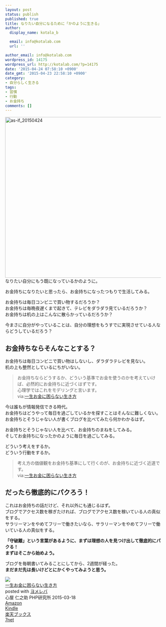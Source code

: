 ```yaml
---
layout: post
status: publish
published: true
title: なりたい自分になるために「かのように生きる」
author:
  display_name: kotala_b

  email: info@kotalab.com
  url: ''

author_email: info@kotalab.com
wordpress_id: 14175
wordpress_url: http://kotalab.com/?p=14175
date: '2015-04-24 07:58:10 +0900'
date_gmt: '2015-04-23 22:58:10 +0900'
category:
- 自分らしく生きる
tags:
- 習慣
- 行動
- お金持ち
comments: []
---
```

<p><img src="http://kotalab.com/wp-content/uploads/2015/04/as-if_20150424-780x520.jpg" alt="as-if_20150424" width="780" height="520" class="aligncenter size-large wp-image-14177" /><br />
なりたい自分にもう既になっているかのように。</p>
<p>お金持ちになりたいと思ったら、お金持ちになったつもりで生活してみる。</p>
<p>お金持ちは毎日コンビニで買い物するだろうか？<br />
お金持ちは毎晩夜遅くまで起きて、テレビをダラダラ見ているだろうか？<br />
お金持ちは机の上はこんなに散らかっているだろうか？</p>
<p>今まさに自分がやっていることは、自分の理想をもうすでに実現させている人ならどうしているだろう？<br />
<!--more--></p>
<h2>お金持ちならそんなことする？</h2>
<p>お金持ちは毎日コンビニで買い物はしないし、ダラダラテレビを見ない。<br />
机の上も整然としているにちがいない。</p>
<blockquote><p>
お金持ちならどうするか、どういう基準でお金を使うのかを考えていけば、必然的にお金持ちに近づくはずです。<br />
心理学ではこれをモデリングと言います。<br />
via:<a href="http://www.amazon.co.jp/exec/obidos/asin/4569822614/same-22/" rel="nofollow" target="_blank">一生お金に困らない生き方</a>
</p></blockquote>
<p>今は誰もが情報発信できる時代。<br />
お金持ちはどうやって毎日を過ごしているかを探すことはそんなに難しくない。<br />
お金持ちとそうじゃない人が書くブログを比べてみたら何かわかるはず。</p>
<p>お金持ちとそうじゃない人を比べて、<span class="b">お金持ちのまねをしてみる。</span><br />
そしてお金持ちになった<span class="b">かのように</span>毎日を過ごしてみる。</p>
<p>どういう考えをするか。<br />
どういう行動をするか。</p>
<blockquote><p>
考え方の価値観をお金持ち基準にして行くのが、お金持ちに近づく近道です。<br />
via:<a href="http://www.amazon.co.jp/exec/obidos/asin/4569822614/same-22/" rel="nofollow" target="_blank">一生お金に困らない生き方</a>
</p></blockquote>
<h2>だったら徹底的にパクろう！</h2>
<p>これはお金持ちの話だけど、それ以外にも通じるはず。<br />
ブログでアクセス数を稼ぎたければ、ブログでアクセス数を稼いている人の真似をする。<br />
サラリーマンをやめてフリーで働きたいなら、サラリーマンをやめてフリーで働いている人の真似をする。</p>
<p><strong>「守破離」という言葉があるように、まずは理想の人を見つけ出して徹底的にパクる！<br />
まずはそこから始めよう。</strong></p>
<p>ブログを毎朝書いてみることにしてから、2週間が経った。<br />
<strong>まだまだ先は長いけどとにかくやってみようと思う。</strong></p>
<div class="booklink-box">
<div class="booklink-image"><a href="http://www.amazon.co.jp/exec/obidos/asin/4569822614/same-22/" rel="nofollow" target="_blank"><img src="http://ecx.images-amazon.com/images/I/51Hou4dBygL._SL160_.jpg" style="border: none;" /></a></div>
<div class="booklink-info">
<div class="booklink-name"><a href="http://www.amazon.co.jp/exec/obidos/asin/4569822614/same-22/" rel="nofollow" target="_blank">一生お金に困らない生き方</a>
<div class="booklink-powered-date">posted with <a href="http://yomereba.com" rel="nofollow" target="_blank">ヨメレバ</a></div>
</div>
<div class="booklink-detail">心屋 仁之助 PHP研究所 2015-03-18    </div>
<div class="booklink-link2">
<div class="shoplinkamazon"><a href="http://www.amazon.co.jp/exec/obidos/asin/4569822614/same-22/" rel="nofollow" target="_blank">Amazon</a></div>
<div class="shoplinkkindle"><a href="http://www.amazon.co.jp/exec/obidos/ASIN/B00VHPUKR0/same-22/" rel="nofollow" target="_blank">Kindle</a></div>
<div class="shoplinkrakuten"><a href="http://c.af.moshimo.com/af/c/click?a_id=374939&p_id=56&pc_id=56&pl_id=637&s_v=b5Rz2P0601xu&url=http%3A%2F%2Fbooks.rakuten.co.jp%2Frb%2F13169684%2F" rel="nofollow" target="_blank">楽天ブックス</a><img src="http://i.af.moshimo.com/af/i/impression?a_id=374939&p_id=56&pc_id=56&pl_id=637" width="1" height="1" style="border:none;"></div>
<div class="shoplinkseven"><a href="http://ck.jp.ap.valuecommerce.com/servlet/referral?sid=2967684&pid=881104827&vc_url=http%3A%2F%2Fwww.7netshopping.jp%2Fbooks%2Fsearch_result%2F%3Fctgy%3Dbooks%26code%3D4569822614" target="_blank">7net</a><img src="http://atq.ad.valuecommerce.com/servlet/atq/gifbanner?sid=2967684&pid=881104827" height="1" width="1" border="0"></div>
</p></div>
</div>
<div class="booklink-footer"></div>
</div>
